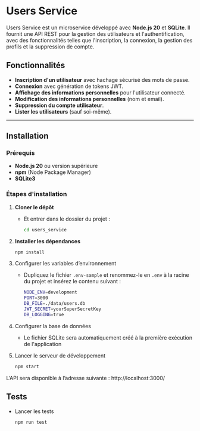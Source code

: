 # Users Service

Users Service est un microservice développé avec **Node.js 20** et **SQLite**. Il fournit une API REST pour la gestion des utilisateurs et l'authentification, avec des fonctionnalités telles que l'inscription, la connexion, la gestion des profils et la suppression de compte.

## Fonctionnalités

- **Inscription d'un utilisateur** avec hachage sécurisé des mots de passe.
- **Connexion** avec génération de tokens JWT.
- **Affichage des informations personnelles** pour l'utilisateur connecté.
- **Modification des informations personnelles** (nom et email).
- **Suppression du compte utilisateur**.
- **Lister les utilisateurs** (sauf soi-même).

---

## Installation

### Prérequis

- **Node.js 20** ou version supérieure
- **npm** (Node Package Manager)
- **SQLite3**

### Étapes d'installation

1. **Cloner le dépôt**
    - Et entrer dans le dossier du projet :
      ```bash
      cd users_service
      ```

2. **Installer les dépendances**
   ```bash
   npm install
   ```

3. Configurer les variables d’environnement
   - Dupliquez le fichier `.env-sample` et renommez-le en `.env` à la racine du projet et insérez le contenu suivant :
      ```bash
      NODE_ENV=development
      PORT=3000
      DB_FILE=./data/users.db
      JWT_SECRET=yourSuperSecretKey
      DB_LOGGING=true
      ```

4. Configurer la base de données
   - Le fichier SQLite sera automatiquement créé à la première exécution de l'application

5. Lancer le serveur de développement
   ```bash
   npm start
   ```

L’API sera disponible à l’adresse suivante : http://localhost:3000/

## Tests
   - Lancer les tests
      ```bash
      npm run test
      ```